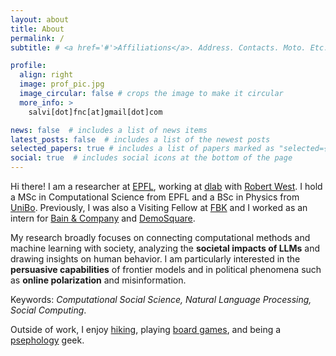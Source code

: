 ```yaml
---
layout: about
title: About
permalink: /
subtitle: # <a href='#'>Affiliations</a>. Address. Contacts. Moto. Etc.

profile:
  align: right
  image: prof_pic.jpg
  image_circular: false # crops the image to make it circular
  more_info: >
    salvi[dot]fnc[at]gmail[dot]com

news: false  # includes a list of news items
latest_posts: false  # includes a list of the newest posts
selected_papers: true # includes a list of papers marked as "selected={true}"
social: true  # includes social icons at the bottom of the page
---
```


Hi there! I am a researcher at [EPFL](https://www.epfl.ch/en/), working at [dlab](https://dlab.epfl.ch/) with [Robert West](https://dlab.epfl.ch/people/west/). I hold a MSc in Computational Science from EPFL and a BSc in Physics from [UniBo](https://www.unibo.it/it). Previously, I was also a Visiting Fellow at [FBK](https://www.fbk.eu/it/) and I worked as an intern for [Bain & Company](https://www.bain.com/) and [DemoSquare](https://demosquare.ch/landing/).

My research broadly focuses on connecting computational methods and machine learning with society, analyzing the **societal impacts of LLMs** and drawing insights on human behavior. I am particularly interested in the **persuasive capabilities** of frontier models and in political phenomena such as **online polarization** and misinformation.

Keywords: *Computational Social Science, Natural Language Processing, Social Computing*.

Outside of work, I enjoy [hiking](/assets/img/hiking.jpg), playing [board games](/assets/img/boardgames2.jpg), and being a [psephology](https://en.wikipedia.org/wiki/Psephology) geek.